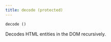 ```yaml
---
title: decode (protected)
---
```


```php
decode ()
```

Decodes HTML entities in the DOM recursively.